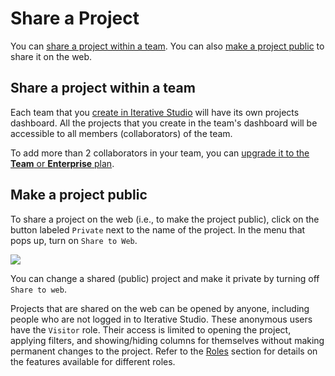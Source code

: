 # Share a Project

You can [share a project within a team](#share-a-project-within-a-team). You can
also [make a project public](#make-a-project-public) to share it on the web.

## Share a project within a team

Each team that you [create in Iterative Studio](/doc/studio/user-guide/teams)
will have its own projects dashboard. All the projects that you create in the
team's dashboard will be accessible to all members (collaborators) of the team.

To add more than 2 collaborators in your team, you can
[upgrade it to the **Team** or **Enterprise** plan](/doc/studio/user-guide/change-team-plan-and-size).

## Make a project public

To share a project on the web (i.e., to make the project public), click on the
button labeled `Private` next to the name of the project. In the menu that pops
up, turn on `Share to Web`.

![](https://static.iterative.ai/img/studio/view_share.png)

You can change a shared (public) project and make it private by turning off
`Share to web`.

Projects that are shared on the web can be opened by anyone, including people
who are not logged in to Iterative Studio. These anonymous users have the
`Visitor` role. Their access is limited to opening the project, applying
filters, and showing/hiding columns for themselves without making permanent
changes to the project. Refer to the [Roles](/doc/studio/user-guide/teams#roles)
section for details on the features available for different roles.
